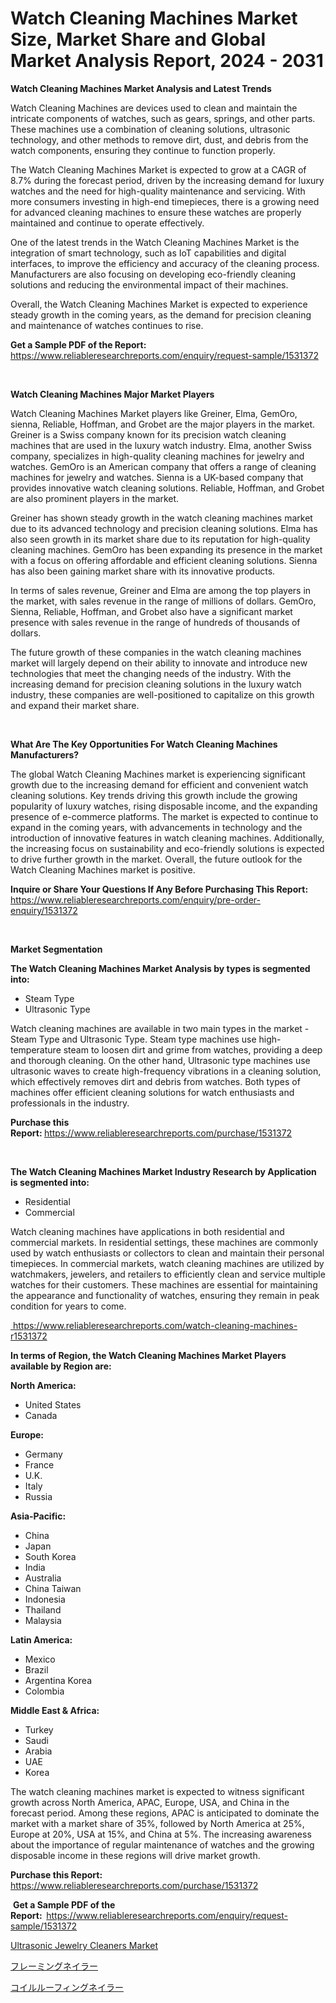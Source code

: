 <p><h1>Watch Cleaning Machines Market Size, Market Share and Global Market Analysis Report, 2024 - 2031</h1></p><p><strong>Watch Cleaning Machines Market Analysis and Latest Trends</strong></p>
<p><p>Watch Cleaning Machines are devices used to clean and maintain the intricate components of watches, such as gears, springs, and other parts. These machines use a combination of cleaning solutions, ultrasonic technology, and other methods to remove dirt, dust, and debris from the watch components, ensuring they continue to function properly.</p><p>The Watch Cleaning Machines Market is expected to grow at a CAGR of 8.7% during the forecast period, driven by the increasing demand for luxury watches and the need for high-quality maintenance and servicing. With more consumers investing in high-end timepieces, there is a growing need for advanced cleaning machines to ensure these watches are properly maintained and continue to operate effectively.</p><p>One of the latest trends in the Watch Cleaning Machines Market is the integration of smart technology, such as IoT capabilities and digital interfaces, to improve the efficiency and accuracy of the cleaning process. Manufacturers are also focusing on developing eco-friendly cleaning solutions and reducing the environmental impact of their machines.</p><p>Overall, the Watch Cleaning Machines Market is expected to experience steady growth in the coming years, as the demand for precision cleaning and maintenance of watches continues to rise.</p></p>
<p><strong>Get a Sample PDF of the Report:&nbsp;</strong> <a href="https://www.reliableresearchreports.com/enquiry/request-sample/1531372">https://www.reliableresearchreports.com/enquiry/request-sample/1531372</a></p>
<p>&nbsp;</p>
<p><strong>Watch Cleaning Machines Major Market Players</strong></p>
<p><p>Watch Cleaning Machines Market players like Greiner, Elma, GemOro, sienna, Reliable, Hoffman, and Grobet are the major players in the market. Greiner is a Swiss company known for its precision watch cleaning machines that are used in the luxury watch industry. Elma, another Swiss company, specializes in high-quality cleaning machines for jewelry and watches. GemOro is an American company that offers a range of cleaning machines for jewelry and watches. Sienna is a UK-based company that provides innovative watch cleaning solutions. Reliable, Hoffman, and Grobet are also prominent players in the market.</p><p>Greiner has shown steady growth in the watch cleaning machines market due to its advanced technology and precision cleaning solutions. Elma has also seen growth in its market share due to its reputation for high-quality cleaning machines. GemOro has been expanding its presence in the market with a focus on offering affordable and efficient cleaning solutions. Sienna has also been gaining market share with its innovative products.</p><p>In terms of sales revenue, Greiner and Elma are among the top players in the market, with sales revenue in the range of millions of dollars. GemOro, Sienna, Reliable, Hoffman, and Grobet also have a significant market presence with sales revenue in the range of hundreds of thousands of dollars.</p><p>The future growth of these companies in the watch cleaning machines market will largely depend on their ability to innovate and introduce new technologies that meet the changing needs of the industry. With the increasing demand for precision cleaning solutions in the luxury watch industry, these companies are well-positioned to capitalize on this growth and expand their market share.</p></p>
<p>&nbsp;</p>
<p><strong>What Are The Key Opportunities For Watch Cleaning Machines Manufacturers?</strong></p>
<p><p>The global Watch Cleaning Machines market is experiencing significant growth due to the increasing demand for efficient and convenient watch cleaning solutions. Key trends driving this growth include the growing popularity of luxury watches, rising disposable income, and the expanding presence of e-commerce platforms. The market is expected to continue to expand in the coming years, with advancements in technology and the introduction of innovative features in watch cleaning machines. Additionally, the increasing focus on sustainability and eco-friendly solutions is expected to drive further growth in the market. Overall, the future outlook for the Watch Cleaning Machines market is positive.</p></p>
<p><strong>Inquire or Share Your Questions If Any Before Purchasing This Report:</strong> <a href="https://www.reliableresearchreports.com/enquiry/pre-order-enquiry/1531372">https://www.reliableresearchreports.com/enquiry/pre-order-enquiry/1531372</a></p>
<p>&nbsp;</p>
<p><strong>Market Segmentation</strong></p>
<p><strong>The Watch Cleaning Machines Market Analysis by types is segmented into:</strong></p>
<p><ul><li>Steam Type</li><li>Ultrasonic Type</li></ul></p>
<p><p>Watch cleaning machines are available in two main types in the market - Steam Type and Ultrasonic Type. Steam type machines use high-temperature steam to loosen dirt and grime from watches, providing a deep and thorough cleaning. On the other hand, Ultrasonic type machines use ultrasonic waves to create high-frequency vibrations in a cleaning solution, which effectively removes dirt and debris from watches. Both types of machines offer efficient cleaning solutions for watch enthusiasts and professionals in the industry.</p></p>
<p><strong>Purchase this Report:&nbsp;</strong><a href="https://www.reliableresearchreports.com/purchase/1531372">https://www.reliableresearchreports.com/purchase/1531372</a></p>
<p>&nbsp;</p>
<p><strong>The Watch Cleaning Machines Market Industry Research by Application is segmented into:</strong></p>
<p><ul><li>Residential</li><li>Commercial</li></ul></p>
<p><p>Watch cleaning machines have applications in both residential and commercial markets. In residential settings, these machines are commonly used by watch enthusiasts or collectors to clean and maintain their personal timepieces. In commercial markets, watch cleaning machines are utilized by watchmakers, jewelers, and retailers to efficiently clean and service multiple watches for their customers. These machines are essential for maintaining the appearance and functionality of watches, ensuring they remain in peak condition for years to come.</p></p>
<p><a href="https://www.reliableresearchreports.com/watch-cleaning-machines-r1531372">&nbsp;https://www.reliableresearchreports.com/watch-cleaning-machines-r1531372</a></p>
<p><strong>In terms of Region, the Watch Cleaning Machines Market Players available by Region are:</strong></p>
<p>
    <p> <strong> North America: </strong>
        <ul>
            <li>United States</li>
            <li>Canada</li>
        </ul>
        </p> 
    <p> <strong> Europe: </strong>
        <ul>
            <li>Germany</li>
            <li>France</li>
            <li>U.K.</li>
            <li>Italy</li>
            <li>Russia</li>
        </ul>
        </p> 
    <p> <strong> Asia-Pacific: </strong>
        <ul>
            <li>China</li>
            <li>Japan</li>
            <li>South Korea</li>
            <li>India</li>
            <li>Australia</li>
            <li>China Taiwan</li>
            <li>Indonesia</li>
            <li>Thailand</li>
            <li>Malaysia</li>
        </ul>
        </p> 
    <p> <strong> Latin America: </strong>
        <ul>
            <li>Mexico</li>
            <li>Brazil</li>
            <li>Argentina Korea</li>
            <li>Colombia</li>
        </ul>
        </p> 
    <p> <strong> Middle East & Africa: </strong>
        <ul>
            <li>Turkey</li>
            <li>Saudi</li>
            <li>Arabia</li>
            <li>UAE</li>
            <li>Korea</li>
        </ul>
    </p>
    </p>
<p><p>The watch cleaning machines market is expected to witness significant growth across North America, APAC, Europe, USA, and China in the forecast period. Among these regions, APAC is anticipated to dominate the market with a market share of 35%, followed by North America at 25%, Europe at 20%, USA at 15%, and China at 5%. The increasing awareness about the importance of regular maintenance of watches and the growing disposable income in these regions will drive market growth.</p></p>
<p><strong>Purchase this Report: </strong><a href="https://www.reliableresearchreports.com/purchase/1531372">https://www.reliableresearchreports.com/purchase/1531372</a></p>
<p>&nbsp;<strong>Get a Sample PDF of the Report:&nbsp;&nbsp;</strong><a href="https://www.reliableresearchreports.com/enquiry/request-sample/1531372">https://www.reliableresearchreports.com/enquiry/request-sample/1531372</a></p>
<p><strong></strong></p>
<p><p><a href="https://github.com/mbisetmhermsr/Market-Research-Report-List-2/blob/main/ultrasonic-jewelry-cleaners-market.md">Ultrasonic Jewelry Cleaners Market</a></p><p><a href="https://github.com/RodHoppe07/Market-Research-Report-List-1/blob/main/552710429473.md">フレーミングネイラー</a></p><p><a href="https://github.com/laurenreichert/Market-Research-Report-List-1/blob/main/139451829472.md">コイルルーフィングネイラー</a></p></p>